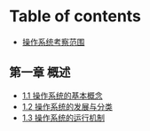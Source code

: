 # Table of contents

* [操作系统考察范围](README.md)

## 第一章 概述 <a id="gai-shu"></a>

* [1.1 操作系统的基本概念](gai-shu/untitled.md)
* [1.2 操作系统的发展与分类](gai-shu/1.2-cao-zuo-xi-tong-de-fa-zhan-yu-fen-lei.md)
* [1.3 操作系统的运行机制](gai-shu/1.3-cao-zuo-xi-tong-de-yun-hang-ji-zhi.md)

